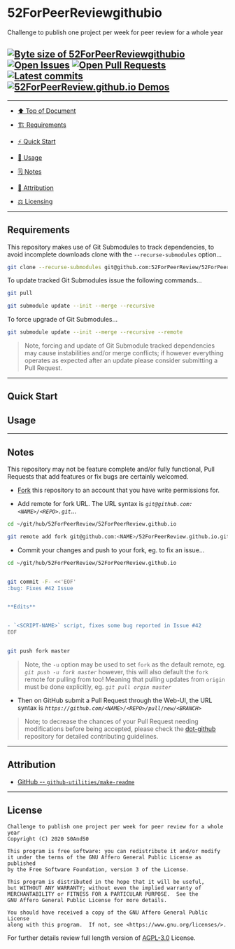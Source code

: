 # 52ForPeerReviewgithubio
[heading__top]:
  #52forpeerreviewgithubio
  "&#x2B06; Challenge to publish one project per week for peer review for a whole year"


Challenge to publish one project per week for peer review for a whole year


## [![Byte size of 52ForPeerReviewgithubio][badge__master__52forpeerreview.github.io__source_code]][52forpeerreview.github.io__master__source_code] [![Open Issues][badge__issues__52forpeerreview.github.io]][issues__52forpeerreview.github.io] [![Open Pull Requests][badge__pull_requests__52forpeerreview.github.io]][pull_requests__52forpeerreview.github.io] [![Latest commits][badge__commits__52forpeerreview.github.io__master]][commits__52forpeerreview.github.io__master] [![52ForPeerReview.github.io Demos][badge__gh_pages__52forpeerreview.github.io]][gh_pages__52forpeerreview.github.io]



------


- [:arrow_up: Top of Document][heading__top]

- [:building_construction: Requirements][heading__requirements]

- [:zap: Quick Start][heading__quick_start]

- [&#x1F9F0; Usage][heading__usage]

- [&#x1F5D2; Notes][heading__notes]

- [:card_index: Attribution][heading__attribution]

- [:balance_scale: Licensing][heading__license]


------



## Requirements
[heading__requirements]:
  #requirements
  "&#x1F3D7; Prerequisites and/or dependencies that this project needs to function properly"


This repository makes use of Git Submodules to track dependencies, to avoid incomplete downloads clone with the `--recurse-submodules` option...


```Bash
git clone --recurse-submodules git@github.com:52ForPeerReview/52ForPeerReview.github.io.git
```


To update tracked Git Submodules issue the following commands...


```Bash
git pull

git submodule update --init --merge --recursive
```


To force upgrade of Git Submodules...


```Bash
git submodule update --init --merge --recursive --remote
```


> Note, forcing and update of Git Submodule tracked dependencies may cause instabilities and/or merge conflicts; if however everything operates as expected after an update please consider submitting a Pull Request.


___


## Quick Start
[heading__quick_start]:
  #quick-start
  "&#9889; Perhaps as easy as one, 2.0,..."




## Usage
[heading__usage]:
  #usage
  "&#x1F9F0;"



___


## Notes
[heading__notes]:
  #notes
  "&#x1F5D2; Additional things to keep in mind when developing"


This repository may not be feature complete and/or fully functional, Pull Requests that add features or fix bugs are certainly welcomed.


- [Fork][52forpeerreview.github.io__fork_it] this repository to an account that you have write permissions for.

- Add remote for fork URL. The URL syntax is _`git@github.com:<NAME>/<REPO>.git`_...


```Bash
cd ~/git/hub/52ForPeerReview/52ForPeerReview.github.io

git remote add fork git@github.com:<NAME>/52ForPeerReview.github.io.git
```


- Commit your changes and push to your fork, eg. to fix an issue...


```Bash
cd ~/git/hub/52ForPeerReview/52ForPeerReview.github.io


git commit -F- <<'EOF'
:bug: Fixes #42 Issue


**Edits**


- `<SCRIPT-NAME>` script, fixes some bug reported in Issue #42
EOF


git push fork master
```


> Note, the `-u` option may be used to set `fork` as the default remote, eg. _`git push -u fork master`_ however, this will also default the `fork` remote for pulling from too! Meaning that pulling updates from `origin` must be done explicitly, eg. _`git pull orgin master`_


- Then on GitHub submit a Pull Request through the Web-UI, the URL syntax is _`https://github.com/<NAME>/<REPO>/pull/new/<BRANCH>`_


> Note; to decrease the chances of your Pull Request needing modifications before being accepted, please check the [dot-github](https://github.com/52ForPeerReview/.github) repository for detailed contributing guidelines.


___


## Attribution
[heading__attribution]:
  #attribution
  "&#x1F4C7; Resources that where helpful in building this project so far."


- [GitHub -- `github-utilities/make-readme`](https://github.com/github-utilities/make-readme)


___


## License
[heading__license]:
  #license
  "&#x2696; Legal side of Open Source"


```
Challenge to publish one project per week for peer review for a whole year
Copyright (C) 2020 S0AndS0

This program is free software: you can redistribute it and/or modify
it under the terms of the GNU Affero General Public License as published
by the Free Software Foundation, version 3 of the License.

This program is distributed in the hope that it will be useful,
but WITHOUT ANY WARRANTY; without even the implied warranty of
MERCHANTABILITY or FITNESS FOR A PARTICULAR PURPOSE.  See the
GNU Affero General Public License for more details.

You should have received a copy of the GNU Affero General Public License
along with this program.  If not, see <https://www.gnu.org/licenses/>.
```


For further details review full length version of [AGPL-3.0][branch__current__license] License.



[branch__current__license]:
  /LICENSE
  "&#x2696; Full length version of AGPL-3.0 License"


[badge__commits__52forpeerreview.github.io__master]:
  https://img.shields.io/github/last-commit/52ForPeerReview/52ForPeerReview.github.io/master.svg

[commits__52forpeerreview.github.io__master]:
  https://github.com/52ForPeerReview/52ForPeerReview.github.io/commits/master
  "&#x1F4DD; History of changes on this branch"


[52forpeerreview.github.io__community]:
  https://github.com/52ForPeerReview/52ForPeerReview.github.io/community
  "&#x1F331; Dedicated to functioning code"

[52forpeerreview.github.io__gh_pages]:
  https://github.com/52ForPeerReview/52ForPeerReview.github.io/tree/
  "Source code examples hosted thanks to GitHub Pages!"

[badge__gh_pages__52forpeerreview.github.io]:
  https://img.shields.io/website/https/52ForPeerReview.github.io/52ForPeerReview.github.io/index.html.svg?down_color=darkorange&down_message=Offline&label=Demo&logo=Demo%20Site&up_color=success&up_message=Online

[gh_pages__52forpeerreview.github.io]:
  https://52ForPeerReview.github.io/52ForPeerReview.github.io/index.html
  "&#x1F52C; Check the example collection tests"

[issues__52forpeerreview.github.io]:
  https://github.com/52ForPeerReview/52ForPeerReview.github.io/issues
  "&#x2622; Search for and _bump_ existing issues or open new issues for project maintainer to address."

[52forpeerreview.github.io__fork_it]:
  https://github.com/52ForPeerReview/52ForPeerReview.github.io/
  "&#x1F531; Fork it!"

[pull_requests__52forpeerreview.github.io]:
  https://github.com/52ForPeerReview/52ForPeerReview.github.io/pulls
  "&#x1F3D7; Pull Request friendly, though please check the Community guidelines"

[52forpeerreview.github.io__master__source_code]:
  https://github.com/52ForPeerReview/52ForPeerReview.github.io/
  "&#x2328; Project source!"

[badge__issues__52forpeerreview.github.io]:
  https://img.shields.io/github/issues/52ForPeerReview/52ForPeerReview.github.io.svg

[badge__pull_requests__52forpeerreview.github.io]:
  https://img.shields.io/github/issues-pr/52ForPeerReview/52ForPeerReview.github.io.svg

[badge__master__52forpeerreview.github.io__source_code]:
  https://img.shields.io/github/repo-size/52ForPeerReview/52ForPeerReview.github.io

[jekyllrb__home]:
  https://jekyllrb.com/
  "Home page for Jekyll documentation"

[jekyll_admin__source]:
  https://github.com/S0AndS0/Jekyll_Admin
  "Scripts for setting-up local/private Jekyll build environment"
